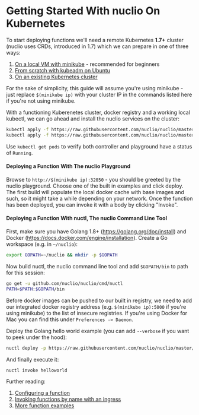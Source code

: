 # Getting Started With nuclio On Kubernetes

To start deploying functions we'll need a remote Kubernetes **1.7+** cluster (nuclio uses CRDs, introduced in 1.7) which we can prepare in one of three ways:

1. [On a local VM with minikube](install/minikube.md) - recommended for beginners
2. [From scratch with kubeadm on Ubuntu](install/linux.md)
3. [On an existing Kubernetes cluster](install/existing.md)

For the sake of simplicity, this guide will assume you're using minikube - just replace `$(minikube ip)` with your cluster IP in the commands listed here if you're not using minikube.

With a functioning Kuberenetes cluster, docker registry and a working local kubectl, we can go ahead and install the nuclio services on the cluster:

```bash
kubectl apply -f https://raw.githubusercontent.com/nuclio/nuclio/master/hack/k8s/resources/controller.yaml
kubectl apply -f https://raw.githubusercontent.com/nuclio/nuclio/master/hack/k8s/resources/playground.yaml
```

Use `kubectl get pods` to verify both controller and playground have a status of `Running`.

#### Deploying a Function With The nuclio Playground

Browse to `http://$(minikube ip):32050` - you should be greeted by the nuclio playground. Choose one of the built in examples and click deploy. The first build will populate the local docker cache with base images and such, so it might take a while depending on your network. Once the function has been deployed, you can invoke it with a body by clicking "Invoke".

#### Deploying a Function With nuctl, The nuclio Command Line Tool

First, make sure you have Golang 1.8+ (https://golang.org/doc/install) and Docker (https://docs.docker.com/engine/installation). Create a Go workspace (e.g. in `~/nuclio`):

```bash
export GOPATH=~/nuclio && mkdir -p $GOPATH
```

Now build nuctl, the nuclio command line tool and add `$GOPATH/bin` to path for this session:
```bash
go get -u github.com/nuclio/nuclio/cmd/nuctl
PATH=$PATH:$GOPATH/bin
```

Before docker images can be pushed to our built in registry, we need to add our integrated docker registry address (e.g. `$(minikube ip):5000` if you're using minikube) to the list of insecure registries. If you're using Docker for Mac you can find this under `Preferences -> Daemon`.

Deploy the Golang hello world example (you can add `--verbose` if you want to peek under the hood):
```bash
nuctl deploy -p https://raw.githubusercontent.com/nuclio/nuclio/master/hack/examples/golang/helloworld/helloworld.go --registry $(minikube ip):5000 helloworld --run-registry localhost:5000
```

And finally execute it:
```bash
nuctl invoke helloworld
```

Further reading:
1. [Configuring a function](/docs/configuring-a-function.md)
2. [Invoking functions by name with an ingress](function-ingress.md)
3. [More function examples](/hack/examples/README.md)
